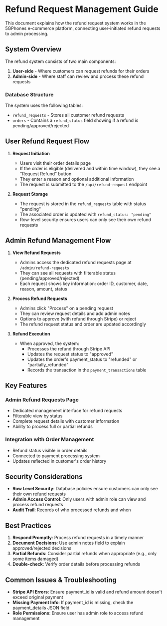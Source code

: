 # Refund Request Management Guide

This document explains how the refund request system works in the 5GPhones e-commerce platform, connecting user-initiated refund requests to admin processing.

## System Overview

The refund system consists of two main components:
1. **User-side** - Where customers can request refunds for their orders
2. **Admin-side** - Where staff can review and process these refund requests

### Database Structure

The system uses the following tables:
- `refund_requests` - Stores all customer refund requests
- `orders` - Contains a `refund_status` field showing if a refund is pending/approved/rejected

## User Refund Request Flow

1. **Request Initiation**
   - Users visit their order details page
   - If the order is eligible (delivered and within time window), they see a "Request Refund" button
   - They enter a reason and optional additional information
   - The request is submitted to the `/api/refund-request` endpoint

2. **Request Storage**
   - The request is stored in the `refund_requests` table with status "pending"
   - The associated order is updated with `refund_status: "pending"`
   - Row-level security ensures users can only see their own refund requests

## Admin Refund Management Flow

1. **View Refund Requests**
   - Admins access the dedicated refund requests page at `/admin/refund-requests`
   - They can see all requests with filterable status (pending/approved/rejected)
   - Each request shows key information: order ID, customer, date, reason, amount, status

2. **Process Refund Requests**
   - Admins click "Process" on a pending request
   - They can review request details and add admin notes
   - Options to approve (with refund through Stripe) or reject
   - The refund request status and order are updated accordingly

3. **Refund Execution**
   - When approved, the system:
     - Processes the refund through Stripe API
     - Updates the request status to "approved"
     - Updates the order's payment_status to "refunded" or "partially_refunded"
     - Records the transaction in the `payment_transactions` table

## Key Features

### Admin Refund Requests Page
- Dedicated management interface for refund requests
- Filterable view by status
- Complete request details with customer information
- Ability to process full or partial refunds

### Integration with Order Management
- Refund status visible in order details
- Connected to payment processing system
- Updates reflected in customer's order history

## Security Considerations

- **Row Level Security**: Database policies ensure customers can only see their own refund requests
- **Admin Access Control**: Only users with admin role can view and process refund requests
- **Audit Trail**: Records of who processed refunds and when

## Best Practices

1. **Respond Promptly**: Process refund requests in a timely manner
2. **Document Decisions**: Use admin notes field to explain approved/rejected decisions
3. **Partial Refunds**: Consider partial refunds when appropriate (e.g., only some items damaged)
4. **Double-check**: Verify order details before processing refunds

## Common Issues & Troubleshooting

- **Stripe API Errors**: Ensure payment_id is valid and refund amount doesn't exceed original payment
- **Missing Payment Info**: If payment_id is missing, check the payment_details JSON field
- **Role Permissions**: Ensure user has admin role to access refund management
